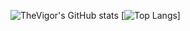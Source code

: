 ![TheVigor's GitHub stats](https://github-readme-stats.vercel.app/api?username=TheVigor&count_private=true&show_icons=true&theme=dracula)
[![Top Langs](https://github-readme-stats.vercel.app/api/top-langs/?username=TheVigor)]
